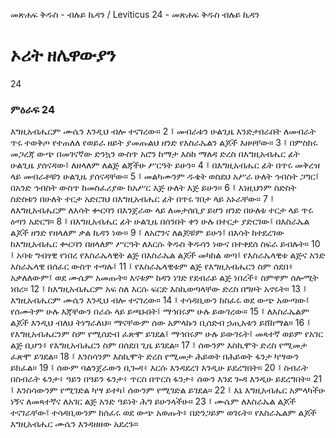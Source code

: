 ﻿
መጽሐፍ ቅዱስ - ብሉይ ኪዳን / Leviticus 24 - መጽሐፍ ቅዱስ ብሉይ ኪዳን
# ኦሪት ዘሌዋውያን
24
### ምዕራፍ 24
እግዚአብሔርም ሙሴን እንዲህ ብሎ ተናገረው።
2 ፤ መብራቱን ሁልጊዜ እንድታበራበት ለመብራት ጥሩ ተወቅጦ የተጠለለ የወይራ ዘይት ያመጡልህ ዘንድ የእስራኤልን ልጆች እዘዛቸው።
3 ፤ በምስክሩ መጋረጃ ውጭ በመገናኛው ድንኳን ውስጥ አሮን ከማታ እስከ ማለዳ ድረስ በእግዚአብሔር ፊት ሁልጊዜ ያሰናዳው፤ ለዘላለም ለልጅ ልጃችሁ ሥርዓት ይሁን።
4 ፤ በእግዚአብሔር ፊት በጥሩ መቅረዝ ላይ መብራቶቹን ሁልጊዜ ያሰናዳቸው።
5 ፤ መልካሙንም ዱቄት ወስደህ አሥራ ሁለት ኅብስት ጋግር፤ በአንድ ኅብስት ውስጥ ከመስፈሪያው ከአሥር እጅ ሁለት እጅ ይሁን።
6 ፤ እነዚህንም ስድስት ስድስቱን በሁለት ተርታ አድርገህ በእግዚአብሔር ፊት በጥሩ ገበታ ላይ አኑራቸው።
7 ፤ ለእግዚአብሔርም ለእሳት ቍርባን በእንጀራው ላይ ለመታሰቢያ ይሆን ዘንድ በሁለቱ ተርታ ላይ ጥሩ ዕጣን አድርግ።
8 ፤ በእግዚአብሔር ፊት ሁልጊዜ በሰንበት ቀን ሁሉ በተርታ ያድርገው፤ በእስራኤል ልጆች ዘንድ የዘላለም ቃል ኪዳን ነው።
9 ፤ ለአሮንና ለልጆቹም ይሁን፤ በእሳት ከተደረገው ከእግዚአብሔር ቍርባን በዘላለም ሥርዓት ለእርሱ ቅዱስ ቅዱሳን ነውና በተቀደሰ ስፍራ ይብሉት።
10 ፤ አባቱ ግብፃዊ የነበረ የእስራኤላዊት ልጅ በእስራኤል ልጆች መካከል ወጣ፤ የእስራኤላዊቱ ልጅና አንድ እስራኤላዊ በሰፈር ውስጥ ተጣሉ፤
11 ፤ የእስራኤላዊቱም ልጅ የእግዚአብሔርን ስም ሰደበ፥ አቃለለውም፤ ወደ ሙሴም አመጡት። እናቱም ከዳን ነገድ የደብራይ ልጅ ነበረች፥ ስምዋም ሰሎሚት ነበረ።
12 ፤ ከእግዚአብሔርም አፍ ስለ እርሱ ፍርድ እስኪወጣላቸው ድረስ በግዞት አኖሩት።
13 ፤ እግዚአብሔርም ሙሴን እንዲህ ብሎ ተናገረው።
14 ፤ ተሳዳቢውን ከስፈሩ ወደ ውጭ አውጣው፤ የሰሙትም ሁሉ እጃቸውን በራሱ ላይ ይጫኑበት፤ ማኅበሩም ሁሉ ይውገረው።
15 ፤ ለእስራኤልም ልጆች እንዲህ ብለህ ትነግራለህ። ማናቸውም ሰው አምላኩን ቢሰድብ ኃጢአቱን ይሸከማል።
16 ፤ የእግዚአብሔርንም ስም የሚሰድብ ፈጽሞ ይገደል፤ ማኅበሩም ሁሉ ይውገሩት፤ መጻተኛ ወይም የአገር ልጅ ቢሆን፥ የእግዚአብሔርን ስም በሰደበ ጊዜ ይገደል።
17 ፤ ሰውንም እስኪሞት ድረስ የሚመታ ፈጽሞ ይገደል።
18 ፤ እንስሳንም እስኪሞት ድረስ የሚመታ ሕይወት በሕይወት ፋንታ ካሣውን ይክፈል።
19 ፤ ሰውም ባልንጀራውን ቢጐዳ፥ እርሱ እንዳደረገ እንዲሁ ይደረግበት።
20 ፤ ስብራት በስብራት ፋንታ፥ ዓይን በዓይን ፋንታ፥ ጥርስ በጥርስ ፋንታ፥ ሰውን እንደ ጐዳ እንዲሁ ይደረግበት።
21 ፤ እንስሳውንም የሚገድል ካሣ ይተካ፤ ሰውንም የሚገድል ይገደል።
22 ፤ እኔ እግዚአብሔር አምላካችሁ ነኝና ለመጻተኛና ለአገር ልጅ አንድ ዓይነት ሕግ ይሁንላችሁ።
23 ፤ ሙሴም ለእስራኤል ልጆች ተናገራቸው፤ ተሳዳቢውንም ከሰፈሩ ወደ ውጭ አወጡት፥ በድንጋይም ወገሩት። የእስራኤልም ልጆች እግዚአብሔር ሙሴን እንዳዘዘው አደረጉ። 
